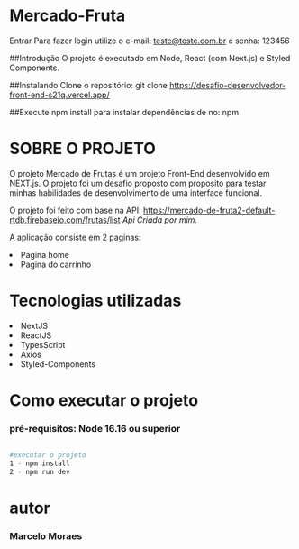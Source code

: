 # Mercado-Fruta

 Entrar
Para fazer login utilize o e-mail: teste@teste.com.br e senha: 123456

##Introdução O projeto é executado em Node, React (com Next.js) e Styled Components.

##Instalando Clone o repositório: git clone https://desafio-desenvolvedor-front-end-s21q.vercel.app/


##Execute npm install para instalar dependências de no: npm

# SOBRE O PROJETO
O projeto Mercado de Frutas é um projeto Front-End desenvolvido em NEXT.js.
O projeto foi um desafio proposto com proposito para testar minhas habilidades de desenvolvimento de uma interface funcional.

O projeto foi feito com base na API: https://mercado-de-fruta2-default-rtdb.firebaseio.com/frutas/list
<i>Api Criada por mim.</i>

A aplicação consiste em 2 paginas:

<li>Pagina home</li>

<li>Pagina do carrinho</li>


# Tecnologias utilizadas

<li>NextJS</li>
<li>ReactJS</li>
<li>TypesScript</li>
<li>Axios</li>
<li>Styled-Components</li>

# Como executar o projeto
 ### pré-requisitos: Node 16.16 ou superior
 
 ```bash
 
 #executar o projeto
 1 - npm install
 2 - npm run dev
 ```
 # autor
 ### Marcelo Moraes
